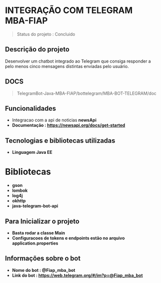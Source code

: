 # INTEGRAÇÃO COM TELEGRAM MBA-FIAP

> Status do projeto : Concluido

## Descrição do projeto 

Desenvolver um chatbot integrado ao Telegram que consiga responder a pelo menos cinco mensagens distintas enviadas pelo usuário.

## DOCS

> TelegramBot-Java-MBA-FIAP/bottelegram/MBA-BOT-TELEGRAM/doc

## Funcionalidades

- Integracao com a api de noticias <b>newsApi</br>
- Documentação : https://newsapi.org/docs/get-started

## Tecnologias e bibliotecas utilizadas

 - Linguagem Java EE
 
# Bibliotecas
 - gson
 - lombok
 - log4j
 - okhttp
 - java-telegram-bot-api
  
## Para Inicializar o projeto

- Basta rodar a classe Main
- Configuracoes de tokens e endpoints estão no arquivo application.properties

## Informações sobre o bot

- Nome do bot : @Fiap_mba_bot
- Link do bot : https://web.telegram.org/#/im?p=@Fiap_mba_bot


